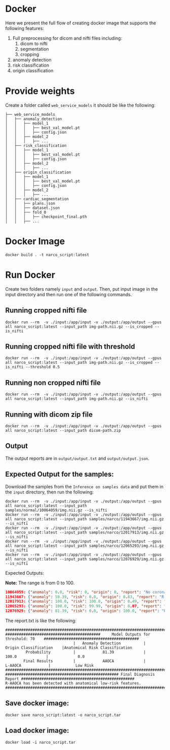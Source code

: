 # Docker
Here we present the full flow of creating docker image that supports the following features:
1. Full preprocessing for dicom and nifti files including:
   1. dicom to nifti
   2. segmentation
   3. cropping
2. anomaly detection
3. risk classification
4. origin classification

# Provide weights
Create a folder called `web_service_models` it should be like the following:
```commandline
├── web_service_models
│   ├── anomaly_detection
│   │   ├── model_1
│   │   │   ├── best_val_model.pt
│   │   │   ├── config.json
│   │   ├── model_2
│   │   │   ├── ...
│   ├── risk_classification
│   │   ├── model_1
│   │   │   ├── best_val_model.pt
│   │   │   ├── config.json
│   │   ├── model_2
│   │   │   ├── ...
│   ├── origin_classification
│   │   ├── model_1
│   │   │   ├── best_val_model.pt
│   │   │   ├── config.json
│   │   ├── model_2
│   │   │   ├── ...
│   ├── cardiac_segmentation
│   │   ├── plans.json
│   │   ├── dataset.json
│   │   ├── fold_0
│   │   │   ├── checkpoint_final.pth
│   │   ├── ...
```

# Docker Image
```commandline
docker build . -t narco_script:latest
```

# Run Docker
Create two folders namely `input` and `output`. Then, put input image in the input directory and then run one of the following commands.

## Running cropped nifti file
```commandline
docker run --rm  -v ./input:/app/input -v ./output:/app/output --gpus all narco_script:latest --input_path img-path.nii.gz --is_cropped --is_nifti
```
## Running cropped nifti file with threshold
```commandline
docker run --rm  -v ./input:/app/input -v ./output:/app/output --gpus all narco_script:latest --input_path img-path.nii.gz --is_cropped --is_nifti --threshold 0.5
```
## Running non cropped nifti file
```commandline
docker run --rm  -v ./input:/app/input -v ./output:/app/output --gpus all narco_script:latest --input_path img-path.nii.gz --is_nifti
```
## Running with dicom zip file
```commandline
docker run --rm  -v ./input:/app/input -v ./output:/app/output --gpus all narco_script:latest --input_path dicom-path.zip
```
## Output
The output reports are in `output/output.txt` and `output/output.json`.

## Expected Output for the samples:
Download the samples from the `Inference on samples data` and put them in the `input` directory, then run the following:
```commandline
docker run --rm  -v ./input:/app/input -v ./output:/app/output --gpus all narco_script:latest --input_path samples/normal/10064059/img.nii.gz --is_nifti
docker run --rm  -v ./input:/app/input -v ./output:/app/output --gpus all narco_script:latest --input_path samples/narco/11943667/img.nii.gz --is_nifti
docker run --rm  -v ./input:/app/input -v ./output:/app/output --gpus all narco_script:latest --input_path samples/narco/12017913/img.nii.gz --is_nifti
docker run --rm  -v ./input:/app/input -v ./output:/app/output --gpus all narco_script:latest --input_path samples/narco/12065293/img.nii.gz --is_nifti
docker run --rm  -v ./input:/app/input -v ./output:/app/output --gpus all narco_script:latest --input_path samples/narco/12076929/img.nii.gz --is_nifti
```
Expected Outputs:

**Note:** The range is from 0 to 100.
```json
10064059: {"anomaly": 0.0, "risk": 0, "origin": 0, "report": "No coronary anomalies(AAOCA) have been detected."}
11943667: {"anomaly": 59.39, "risk": 0.0, "origin": 0.83, "report": "R-AAOCA has been detected with anatomical low-risk features."}
12017913: {"anomaly": 100.0, "risk": 100.0, "origin": 0.49, "report": "L-AAOCA has been detected with anatomical high-risk features."}
12065293: {"anomaly": 100.0, "risk": 99.99, "origin": 0.07, "report": "L-AAOCA has been detected with anatomical high-risk features."}
12076929: {"anomaly": 81.39, "risk": 0.0, "origin": 100.0, "report": "R-AAOCA has been detected with anatomical low-risk features."}
```

The report.txt is like the following:
```commandline
############################################################################################################################
##########################################     Model Outputs for threshold: 70    ##########################################
                              |   Anomaly Detection          |     Origin Classification    |Anatomical Risk Classification
         Probability          |            81.39             |            100.0             |             0.0              
        Final Results         |            AAOCA             |           L-AAOCA            |           Low Risk           
############################################################################################################################
################################################## Final Diagnosis Report ##################################################
R-AAOCA has been detected with anatomical low-risk features.
############################################################################################################################
```


## Save docker image:
```commandline
docker save narco_script:latest -o narco_script.tar
```

## Load docker image:
```commandline
docker load -i narco_script.tar
```